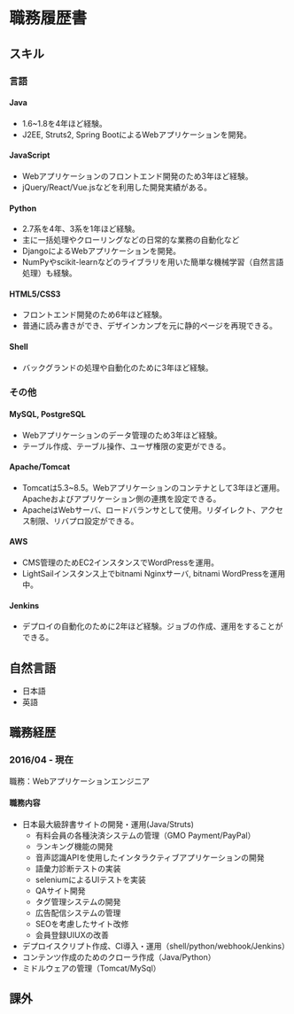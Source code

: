 # 職務履歴書

## スキル

### 言語

#### Java
- 1.6~1.8を4年ほど経験。
- J2EE, Struts2, Spring BootによるWebアプリケーションを開発。

#### JavaScript
- Webアプリケーションのフロントエンド開発のため3年ほど経験。
- jQuery/React/Vue.jsなどを利用した開発実績がある。

#### Python
- 2.7系を4年、3系を1年ほど経験。
- 主に一括処理やクローリングなどの日常的な業務の自動化など
- DjangoによるWebアプリケーションを開発。
- NumPyやscikit-learnなどのライブラリを用いた簡単な機械学習（自然言語処理）も経験。

#### HTML5/CSS3
- フロントエンド開発のため6年ほど経験。
- 普通に読み書きができ、デザインカンプを元に静的ページを再現できる。

#### Shell
- バックグランドの処理や自動化のために3年ほど経験。

### その他

#### MySQL, PostgreSQL
- Webアプリケーションのデータ管理のため3年ほど経験。
- テーブル作成、テーブル操作、ユーザ権限の変更ができる。

#### Apache/Tomcat
- Tomcatは5.3~8.5。Webアプリケーションのコンテナとして3年ほど運用。Apacheおよびアプリケーション側の連携を設定できる。
- ApacheはWebサーバ、ロードバランサとして使用。リダイレクト、アクセス制限、リバプロ設定ができる。

#### AWS
- CMS管理のためEC2インスタンスでWordPressを運用。
- LightSailインスタンス上でbitnami Nginxサーバ, bitnami WordPressを運用中。

####  Jenkins
- デプロイの自動化のために2年ほど経験。ジョブの作成、運用をすることができる。

## 自然言語
- 日本語
- 英語

## 職務経歴
### 2016/04 - 現在
職務：Webアプリケーションエンジニア

#### 職務内容
- 日本最大級辞書サイトの開発・運用(Java/Struts)
  - 有料会員の各種決済システムの管理（GMO Payment/PayPal）
  - ランキング機能の開発
  - 音声認識APIを使用したインタラクティブアプリケーションの開発
  - 語彙力診断テストの実装
  - seleniumによるUIテストを実装
  - QAサイト開発
  - タグ管理システムの開発
  - 広告配信システムの管理
  - SEOを考慮したサイト改修
  - 会員登録UIUXの改善
- デプロイスクリプト作成、CI導入・運用（shell/python/webhook/Jenkins）
- コンテンツ作成のためのクローラ作成（Java/Python）
- ミドルウェアの管理（Tomcat/MySql）

## 課外
